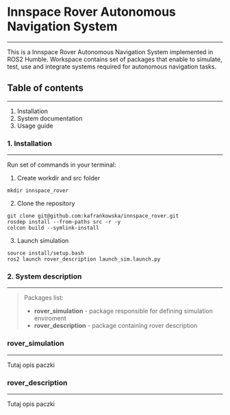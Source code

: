 # Innspace Rover Autonomous Navigation System
---
This is a Innspace Rover Autonomous Navigation System implemented in ROS2 Humble. Workspace contains set of packages that enable to simulate, test, use and integrate systems required for autonomous navigation tasks.

## Table of contents
---

1. Installation
2. System documentation
3. Usage guide

### 1. Installation
---
Run set of commands in your terminal:
1. Create workdir and src folder
<pre><code>mkdir innspace_rover
</code></pre>

2. Clone the repository 
<pre><code>git clone git@github.com:kafrankowska/innspace_rover.git
rosdep install --from-paths src -r -y
colcon build --symlink-install
</code></pre>

3. Launch simulation
<pre><code>source install/setup.bash
ros2 launch rover_description launch_sim.launch.py
</code></pre>

### 2. System description
---
> Packages list: 
> 
>  - __rover_simulation__ - package responsible for defining simulation enviroment
> - __rover_description__ - package containing rover description


### rover_simulation
---

Tutaj opis paczki 

### rover_description
---

Tutaj opis paczki
